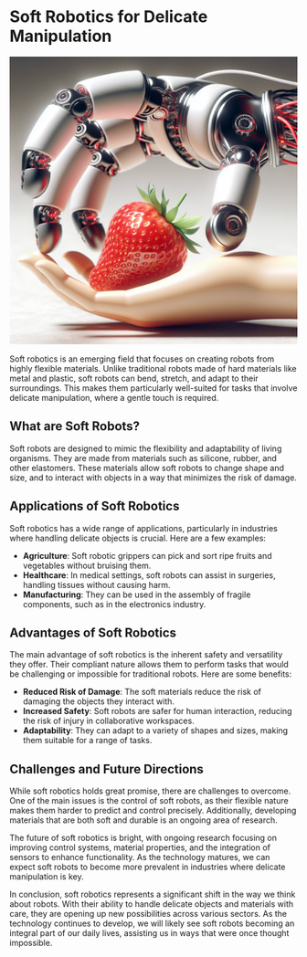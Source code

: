 # Soft Robotics for Delicate Manipulation

![Soft robotic arm gently handling a ripe strawberry](https://raw.githubusercontent.com/Kanakjr/100-days-of-AI-Writing/main/images/Soft-Robotics-for-Delicate-Manipulation.png)

Soft robotics is an emerging field that focuses on creating robots from highly flexible materials. Unlike traditional robots made of hard materials like metal and plastic, soft robots can bend, stretch, and adapt to their surroundings. This makes them particularly well-suited for tasks that involve delicate manipulation, where a gentle touch is required.

## What are Soft Robots?

Soft robots are designed to mimic the flexibility and adaptability of living organisms. They are made from materials such as silicone, rubber, and other elastomers. These materials allow soft robots to change shape and size, and to interact with objects in a way that minimizes the risk of damage.

## Applications of Soft Robotics

Soft robotics has a wide range of applications, particularly in industries where handling delicate objects is crucial. Here are a few examples:

- **Agriculture**: Soft robotic grippers can pick and sort ripe fruits and vegetables without bruising them.
- **Healthcare**: In medical settings, soft robots can assist in surgeries, handling tissues without causing harm.
- **Manufacturing**: They can be used in the assembly of fragile components, such as in the electronics industry.

## Advantages of Soft Robotics

The main advantage of soft robotics is the inherent safety and versatility they offer. Their compliant nature allows them to perform tasks that would be challenging or impossible for traditional robots. Here are some benefits:

- **Reduced Risk of Damage**: The soft materials reduce the risk of damaging the objects they interact with.
- **Increased Safety**: Soft robots are safer for human interaction, reducing the risk of injury in collaborative workspaces.
- **Adaptability**: They can adapt to a variety of shapes and sizes, making them suitable for a range of tasks.

## Challenges and Future Directions

While soft robotics holds great promise, there are challenges to overcome. One of the main issues is the control of soft robots, as their flexible nature makes them harder to predict and control precisely. Additionally, developing materials that are both soft and durable is an ongoing area of research.

The future of soft robotics is bright, with ongoing research focusing on improving control systems, material properties, and the integration of sensors to enhance functionality. As the technology matures, we can expect soft robots to become more prevalent in industries where delicate manipulation is key.

In conclusion, soft robotics represents a significant shift in the way we think about robots. With their ability to handle delicate objects and materials with care, they are opening up new possibilities across various sectors. As the technology continues to develop, we will likely see soft robots becoming an integral part of our daily lives, assisting us in ways that were once thought impossible.